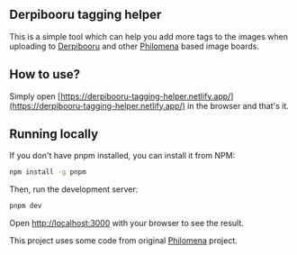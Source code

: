 ## Derpibooru tagging helper

This is a simple tool which can help you add more tags to the images when uploading to [Derpibooru](https://derpibooru.org) and other [Philomena](https://github.com/derpibooru/philomena) based image boards.

## How to use?

Simply open [https://derpibooru-tagging-helper.netlify.app/](https://derpibooru-tagging-helper.netlify.app/) in the browser and that's it.

## Running locally

If you don't have pnpm installed, you can install it from NPM:

```bash
npm install -g pnpm
```

Then, run the development server:

```bash
pnpm dev
```

Open [http://localhost:3000](http://localhost:3000) with your browser to see the result.

This project uses some code from original [Philomena](https://github.com/derpibooru/philomena) project.
